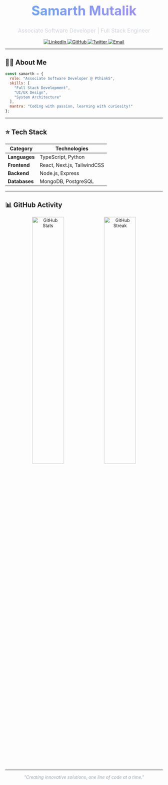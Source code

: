 <div align="center">
  <h1 style="font-size: 3em; background: linear-gradient(to right, #60a5fa, #a78bfa); -webkit-background-clip: text; color: transparent;">
    Samarth Mutalik
  </h1>
  <p style="font-size: 1.25em; color: #d1d5db;">Associate Software Developer | Full Stack Engineer</p>

  <!-- Social Links -->
  <div>
    <a href="https://linkedin.com/in/samarth-mutalik02" target="_blank">
      <img src="https://img.shields.io/badge/LinkedIn-0077B5?style=flat-square&logo=linkedin&logoColor=white" alt="LinkedIn">
    </a>
    <a href="https://github.com/mutaliksamarth" target="_blank">
      <img src="https://img.shields.io/badge/GitHub-181717?style=flat-square&logo=github&logoColor=white" alt="GitHub">
    </a>
    <a href="https://x.com/samarthmutalik2" target="_blank">
      <img src="https://img.shields.io/badge/Twitter-1DA1F2?style=flat-square&logo=twitter&logoColor=white" alt="Twitter">
    </a>
    <a href="mailto:mutaliksamarth.02@gmail.com">
      <img src="https://img.shields.io/badge/Email-D14836?style=flat-square&logo=gmail&logoColor=white" alt="Email">
    </a>
  </div>
</div>

---

## 👨‍💻 About Me

```javascript
const samarth = {
  role: "Associate Software Developer @ PthinkS",
  skills: [
    "Full Stack Development",
    "UI/UX Design",
    "System Architecture"
  ],
  mantra: "Coding with passion, learning with curiosity!"
};
```

---

## ⭐ Tech Stack

<table>
  <thead>
    <tr>
      <th>Category</th>
      <th>Technologies</th>
    </tr>
  </thead>
  <tbody>
    <tr>
      <td><strong>Languages</strong></td>
      <td>TypeScript, Python</td>
    </tr>
    <tr>
      <td><strong>Frontend</strong></td>
      <td>React, Next.js, TailwindCSS</td>
    </tr>
    <tr>
      <td><strong>Backend</strong></td>
      <td>Node.js, Express</td>
    </tr>
    <tr>
      <td><strong>Databases</strong></td>
      <td>MongoDB, PostgreSQL</td>
    </tr>
  </tbody>
</table>

---

## 📊 GitHub Activity

<div align="center">
  <img src="https://github-readme-stats.vercel.app/api?username=mutaliksamarth&theme=dark&show_icons=true&hide_border=true" alt="GitHub Stats" width="45%" style="border-radius: 8px;"/>
  <img src="https://github-readme-streak-stats.herokuapp.com/?user=mutaliksamarth&theme=dark&hide_border=true" alt="GitHub Streak" width="45%" style="border-radius: 8px;"/>
</div>

---

<div align="center">
  <p style="color: #9ca3af; font-style: italic;">
    "Creating innovative solutions, one line of code at a time."
  </p>
</div>

<!-- Animations Note: Animations do not work natively in Markdown, but this content was adjusted for static visuals. -->
